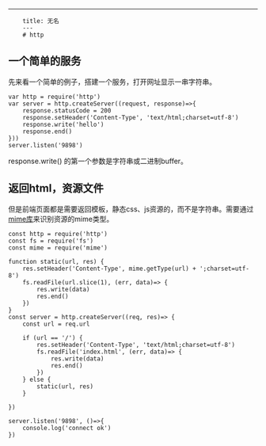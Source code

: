 ---
        title: 无名
        ---
        # http

## 一个简单的服务

先来看一个简单的例子，搭建一个服务，打开网址显示一串字符串。

```
var http = require('http')
var server = http.createServer((request, response)=>{
    response.statusCode = 200
    response.setHeader('Content-Type', 'text/html;charset=utf-8')
    response.write('hello')
    response.end()
}))
server.listen('9898')
```

response.write() 的第一个参数是字符串或二进制buffer。

## 返回html，资源文件

但是前端页面都是需要返回模板，静态css、js资源的，而不是字符串。需要通过[mime库](https://github.com/broofa/node-mime)来识别资源的mime类型。

```node
const http = require('http')
const fs = require('fs')
const mime = require('mime')

function static(url, res) {
	res.setHeader('Content-Type', mime.getType(url) + ';charset=utf-8')
	fs.readFile(url.slice(1), (err, data)=> {
		res.write(data)
		res.end()
	})
}
const server = http.createServer((req, res)=> {
	const url = req.url

	if (url == '/') {
		res.setHeader('Content-Type', 'text/html;charset=utf-8')
		fs.readFile('index.html', (err, data)=> {
			res.write(data)
			res.end()
		})
	} else {
		static(url, res)
	}

})

server.listen('9898', ()=>{
	console.log('connect ok')
})
```
